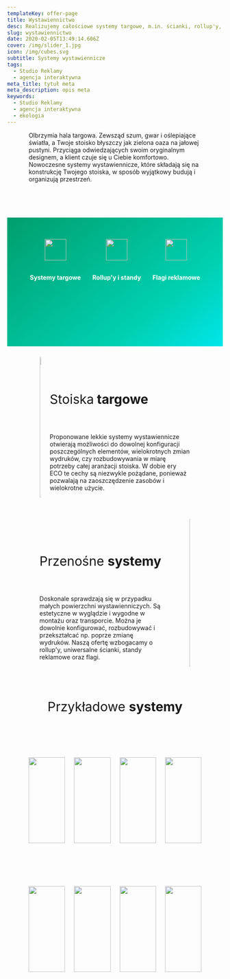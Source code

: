 ```yaml
---
templateKey: offer-page
title: Wystawiennictwo
desc: Realizujemy całościowe systemy targowe, m.in. ścianki, rollup'y, lady
slug: wystawiennictwo
date: 2020-02-05T13:49:14.606Z
cover: /img/slider_1.jpg
icon: /img/cubes.svg
subtitle: Systemy wystawiennicze
tags:
  - Studio Reklamy
  - agencja interaktywna
meta_title: tytuł meta
meta_description: opis meta
keywords:
  - Studio Reklamy
  - agencja interaktywna
  - ekologia
---
```

<div style="margin-left:10%;margin-right:10%">
<p>Olbrzymia hala targowa. Zewsząd szum, gwar i oślepiające światła, a Twoje stoisko błyszczy jak zielona oaza na jałowej pustyni. Przyciąga odwiedzających swoim oryginalnym designem, a klient czuje się u Ciebie komfortowo. Nowoczesne systemy wystawiennicze, które składają się na konstrukcję Twojego stoiska, w sposób wyjątkowy budują i organizują przestrzeń.</p>
</br>

</div>

<div style="margin-top:50px;min-height:200px;text-align:center;background-image: linear-gradient(141deg, rgb(0, 158, 108) 0%, rgb(0, 209, 178) 71%, rgb(0, 230, 235) 100%);padding:50px;color:white" class="columns">

<div class="column">
<img src="/img/offer-icons/ksiega-znaku.svg" width="50px" />
</br></br>
<p><b>Systemy targowe</b></p>
</div>

<div class="column">
<img src="/img/offer-icons/logotypy.svg" width="50px" />
</br></br>
<p><b>Rollup'y i standy</b></p>
</div>

<div class="column">
<img src="/img/offer-icons/linia-projektow.svg" width="50px" />
</br></br>
<p><b>Flagi reklamowe</b></p>
</div>

</div>

<div class="columns" style="margin-left:10%;margin-right:10%;padding:5%">
<div class="column" style="padding:0px">
<img width="100%" src="https://artopen.pl/images/2020/04/07/stoiska-targowe.jpg" />
</div>
<div class="column" style="margin-top:50px">
<p style="font-size:30px">Stoiska<b> targowe</b></p>
</br>
<p>
Proponowane lekkie systemy wystawiennicze otwierają możliwości do dowolnej konfiguracji poszczególnych elementów, wielokrotnych zmian wydruków, czy rozbudowywania w miarę potrzeby całej aranżacji stoiska. W dobie ery ECO te cechy są niezwykle pożądane, ponieważ pozwalają na zaoszczędzenie zasobów i wielokrotne użycie.
</p>
</div>
</div>

<div class="columns" style="margin-left:10%;margin-right:10%;padding:5%">
<div class="column" style="margin-top:50px;padding-right:40px">
<p style="font-size:30px">Przenośne <b>systemy</b></p>
</br>
<p>
Doskonale sprawdzają się w przypadku małych powierzchni wystawienniczych. Są estetyczne w wyglądzie i wygodne w montażu oraz transporcie. Można je dowolnie konfigurować, rozbudowywać i przekształcać np. poprze zmianę wydruków. Naszą ofertę wzbogacamy o rollup'y, uniwersalne ścianki, standy reklamowe oraz flagi.</p>
</div>
<div class="column" style="padding:0px">
<img class="oimg" width="100%" src="https://artopen.pl/images/2020/04/07/rollupy-cargo.jpg" />
</div>
</div>

<p style="text-align:center;font-size:30px;margin-top:50px;">
Przykładowe <b>systemy</b>
</p>

<div style="margin-top:50px;min-height:200px;text-align:center;padding:50px;" class="columns">
<div class="column" style="padding:0px">
<img src="https://artopen.pl/images/MAESTRO.jpg" width="100%" />
</div>
<div class="column" style="padding:0px">
<img src="https://artopen.pl/images/CLOUD_COMPUTING.jpg" width="100%" />
</div>
<div class="column" style="padding:0px">
<img src="https://artopen.pl/images/VOYAGER.jpg" width="100%" />
</div>
<div class="column" style="padding:0px">
<img src="https://artopen.pl/images/BE_CREATIVE.jpg" width="100%" />
</div>
</div>


<div style="margin-top:0px;min-height:200px;text-align:center;padding:50px;" class="columns">
<div class="column" style="padding:0px">
<img src="https://artopen.pl/images/BRICOMAISON.jpg" width="100%" />
</div>
<div class="column" style="padding:0px">
<img src="https://artopen.pl/images/BALHI.jpg" width="100%" />
</div>
<div class="column" style="padding:0px">
<img src="https://artopen.pl/images/DWELLING_INSURANCE.jpg" width="100%" />
</div>
<div class="column" style="padding:0px">
<img src="https://artopen.pl/images/PIXEL_BANK.jpg" width="100%" />
</div>
</div>
